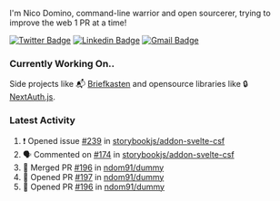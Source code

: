 
I'm Nico Domino, command-line warrior and open sourcerer, trying to improve the web 1 PR at a time!

[![Twitter Badge](https://img.shields.io/badge/-@ndom91-1ca0f1?style=flat-square&labelColor=1ca0f1&logo=twitter&logoColor=white&link=https://twitter.com/ndom91)](https://twitter.com/ndom91) [![Linkedin Badge](https://img.shields.io/badge/-ndom91-blue?style=flat-square&logo=Linkedin&logoColor=white&link=https://www.linkedin.com/in/ndom91/)](https://www.linkedin.com/in/ndom91/) [![Gmail Badge](https://img.shields.io/badge/-yo@ndo.dev-c14438?style=flat-square&logo=mail.ru&logoColor=white&link=mailto:yo@ndo.dev)](mailto:yo@ndo.dev)

### Currently Working On..

Side projects like 📬 [Briefkasten](https://briefkastenhq.com) and opensource libraries like 🔒 [NextAuth.js](https://github.com/nextauthjs/next-auth).

<!--START_SECTION_PROFILE_VIEWS:readme-info-->
<!--END_SECTION_PROFILE_VIEWS:readme-info-->

<!--START_SECTION_DAILY_COMMIT:readme-info-->
<!--END_SECTION_DAILY_COMMIT:readme-info-->

<!--START_SECTION_WEEKLY_COMMIT:readme-info-->
<!--END_SECTION_WEEKLY_COMMIT:readme-info-->

### Latest Activity

<!--START_SECTION:activity-->
1. ❗ Opened issue [#239](https://github.com/storybookjs/addon-svelte-csf/issues/239) in [storybookjs/addon-svelte-csf](https://github.com/storybookjs/addon-svelte-csf)
2. 🗣 Commented on [#174](https://github.com/storybookjs/addon-svelte-csf/issues/174#issuecomment-2506579491) in [storybookjs/addon-svelte-csf](https://github.com/storybookjs/addon-svelte-csf)
3. 🎉 Merged PR [#196](https://github.com/ndom91/dummy/pull/196) in [ndom91/dummy](https://github.com/ndom91/dummy)
4. 💪 Opened PR [#197](https://github.com/ndom91/dummy/pull/197) in [ndom91/dummy](https://github.com/ndom91/dummy)
5. 💪 Opened PR [#196](https://github.com/ndom91/dummy/pull/196) in [ndom91/dummy](https://github.com/ndom91/dummy)
<!--END_SECTION:activity-->
